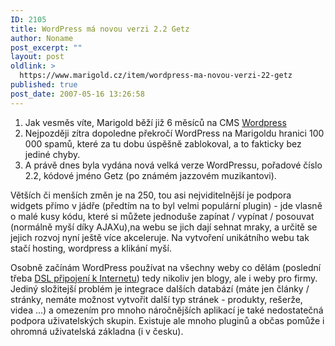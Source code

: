 ```yaml
---
ID: 2105
title: WordPress má novou verzi 2.2 Getz
author: Noname
post_excerpt: ""
layout: post
oldlink: >
  https://www.marigold.cz/item/wordpress-ma-novou-verzi-22-getz
published: true
post_date: 2007-05-16 13:26:58
---
```

1. Jak vesměs víte, Marigold běží již 6 měsíců na CMS <a href="http://www.wordpress.org">Wordpress</a>
2. Nejpozději zítra dopoledne překročí WordPress na Marigoldu hranici 100 000 spamů, které za tu dobu úspěšně zablokoval, a to fakticky bez jediné chyby.
3. A právě dnes byla vydána nová velká verze WordPressu, pořadové číslo 2.2, kódové jméno Getz (po známém jazzovém muzikantovi).

Větších či menších změn je na 250, tou asi nejviditelnější je podpora widgets přímo v jádře (předtím na to byl velmi populární plugin) - jde vlasně o malé kusy kódu, které si můžete jednoduše zapínat / vypínat / posouvat (normálně myší díky AJAXu),na webu se jich dají sehnat mraky, a určitě se jejich rozvoj nyní ještě více akceleruje. Na vytvoření unikátního webu tak stačí hosting, wordpress a klikání myší.

Osobně začínám WordPress používat na všechny weby co dělám (poslední třeba <a href="http://dsl.wia.cz">DSL připojení k Internetu</a>) tedy nikoliv jen blogy, ale i weby pro firmy. Jediný složitejší problém je integrace dalších databází (máte jen články / stránky, nemáte možnost vytvořit další typ stránek - produkty, rešerže, videa ...) a omezením pro mnoho náročnějších aplikací je také nedostatečná podpora uživatelských skupin. Existuje ale mnoho pluginů a občas pomůže i ohromná uživatelská základna (i v česku).